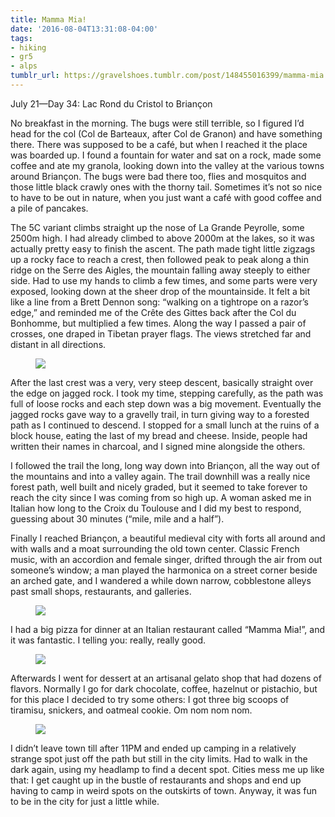 ```yaml
---
title: Mamma Mia!
date: '2016-08-04T13:31:08-04:00'
tags:
- hiking
- gr5
- alps
tumblr_url: https://gravelshoes.tumblr.com/post/148455016399/mamma-mia
---
```

July 21—Day 34: Lac Rond du Cristol to Briançon

No breakfast in the morning. The bugs were still terrible, so I figured I’d head for the col (Col de Barteaux, after Col de Granon) and have something there. There was supposed to be a café, but when I reached it the place was boarded up. I found a fountain for water and sat on a rock, made some coffee and ate my granola, looking down into the valley at the various towns around Briançon. The bugs were bad there too, flies and mosquitos and those little black crawly ones with the thorny tail. Sometimes it’s not so nice to have to be out in nature, when you just want a café with good coffee and a pile of pancakes.

The 5C variant climbs straight up the nose of La Grande Peyrolle, some 2500m high. I had already climbed to above 2000m at the lakes, so it was actually pretty easy to finish the ascent. The path made tight little zigzags up a rocky face to reach a crest, then followed peak to peak along a thin ridge on the Serre des Aigles, the mountain falling away steeply to either side. Had to use my hands to climb a few times, and some parts were very exposed, looking down at the sheer drop of the mountainside. It felt a bit like a line from a Brett Dennon song: “walking on a tightrope on a razor’s edge,” and reminded me of the Crête des Gittes back after the Col du Bonhomme, but multiplied a few times. Along the way I passed a pair of crosses, one draped in Tibetan prayer flags. The views stretched far and distant in all directions.

<figure class="tmblr-full" data-orig-height="2448" data-orig-width="3264"><img src="https://66.media.tumblr.com/f57db206480d9b67cad4cd7d56316cd7/tumblr_inline_obdpdwZ4xo1uncvcw_540.jpg" data-orig-height="2448" data-orig-width="3264"></figure>

After the last crest was a very, very steep descent, basically straight over the edge on jagged rock. I took my time, stepping carefully, as the path was full of loose rocks and each step down was a big movement. Eventually the jagged rocks gave way to a gravelly trail, in turn giving way to a forested path as I continued to descend. I stopped for a small lunch at the ruins of a block house, eating the last of my bread and cheese. Inside, people had written their names in charcoal, and I signed mine alongside the others.

I followed the trail the long, long way down into Briançon, all the way out of the mountains and into a valley again. The trail downhill was a really nice forest path, well built and nicely graded, but it seemed to take forever to reach the city since I was coming from so high up. A woman asked me in Italian how long to the Croix du Toulouse and I did my best to respond, guessing about 30 minutes (“mile, mile and a half”).

Finally I reached Briançon, a beautiful medieval city with forts all around and with walls and a moat surrounding the old town center. Classic French music, with an accordion and female singer, drifted through the air from out someone’s window; a man played the harmonica on a street corner beside an arched gate, and I wandered a while down narrow, cobblestone alleys past small shops, restaurants, and galleries.

<figure class="tmblr-full" data-orig-height="3264" data-orig-width="2448"><img src="https://66.media.tumblr.com/e9f26877fbaa22b82a7b781780ca4f4e/tumblr_inline_obdpg5WRXr1uncvcw_540.jpg" data-orig-height="3264" data-orig-width="2448"></figure>

I had a big pizza for dinner at an Italian restaurant called “Mamma Mia!”, and it was fantastic. I telling you: really, really good.

<figure class="tmblr-full" data-orig-height="3264" data-orig-width="2448"><img src="https://66.media.tumblr.com/3bdc175a584c96cb3033946b3073c9ff/tumblr_inline_obdpenLQUe1uncvcw_540.jpg" data-orig-height="3264" data-orig-width="2448"></figure>

Afterwards I went for dessert at an artisanal gelato shop that had dozens of flavors. Normally I go for dark chocolate, coffee, hazelnut or pistachio, but for this place I decided to try some others: I got three big scoops of tiramisu, snickers, and oatmeal cookie. Om nom nom nom.

<figure class="tmblr-full" data-orig-height="3264" data-orig-width="2448"><img src="https://66.media.tumblr.com/72a6a1bb17b22784fbd852868b19110b/tumblr_inline_obdpf7GX7a1uncvcw_540.jpg" data-orig-height="3264" data-orig-width="2448"></figure>

I didn’t leave town till after 11PM and ended up camping in a relatively strange spot just off the path but still in the city limits. Had to walk in the dark again, using my headlamp to find a decent spot. Cities mess me up like that: I get caught up in the bustle of restaurants and shops and end up having to camp in weird spots on the outskirts of town. Anyway, it was fun to be in the city for just a little while.

